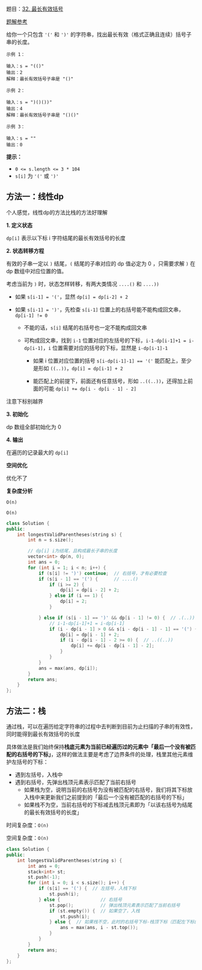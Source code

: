 题目：[32. 最长有效括号](https://leetcode-cn.com/problems/longest-valid-parentheses/)

[题解参考](https://leetcode-cn.com/problems/longest-valid-parentheses/solution/zui-chang-you-xiao-gua-hao-by-leetcode-solution/)

给你一个只包含 `'('` 和 `')'` 的字符串，找出最长有效（格式正确且连续）括号子串的长度。

```
示例 1：

输入：s = "(()"
输出：2
解释：最长有效括号子串是 "()"

示例 2：

输入：s = ")()())"
输出：4
解释：最长有效括号子串是 "()()"

示例 3：

输入：s = ""
输出：0
```

**提示：**

- `0 <= s.length <= 3 * 104`
- `s[i]` 为 `'('` 或 `')'`

## 方法一：线性dp

个人感觉，线性dp的方法比栈的方法好理解

**1. 定义状态**

`dp[i]` 表示以下标 i 字符结尾的最长有效括号的长度

**2. 状态转移方程**

有效的子串一定以 `)` 结尾，`(` 结尾的子串对应的 dp 值必定为 0 ，只需要求解 `)` 在 dp 数组中对应位置的值。

考虑当前为 `)` 时，状态怎样转移，有两大类情况 `....()` 和 `....))`

- 如果 `s[i-1] = '('`，显然 `dp[i] = dp[i-2] + 2`

- 如果 `s[i-1] = ')'`，先检查 `s[i-1]` 位置上的右括号能不能构成回文串，`dp[i-1] != 0`

  - 不能的话，`s[i]` 结尾的右括号也一定不能构成回文串

  - 可构成回文串，找到 `i-1` 位置对应的左括号的下标，`i-1-dp[i-1]+1 = i-dp[i-1]`，`i` 位置需要对应的括号的下标，显然是 `i-dp[i-1]-1`

    - 如果 i 位置对应位置的括号 `s[i-dp[i-1]-1] == '('` 能匹配上，至少是形如 `((..))`，`dp[i] = dp[i-1] + 2`

    - 能匹配上的前提下，前面还有任意括号，形如 `..((..))`，还得加上前面的可能 `dp[i] += dp[i - dp[i - 1] - 2]`

注意下标别越界

**3. 初始化**

dp 数组全部初始化为 0 

**4. 输出**

在遍历的记录最大的 `dp[i]`

**空间优化**

优化不了

**复杂度分析**

`O(n)`

`O(n)`

```c++
class Solution {
public:
    int longestValidParentheses(string s) {
        int n = s.size();

        // dp[i] i为结尾，且构成最长子串的长度
        vector<int> dp(n, 0);
        int ans = 0;
        for (int i = 1; i < n; i++) {
            if (s[i] != ')') continue;  // 右括号，才有必要检查
            if (s[i - 1] == '(') {      // ....()
                if (i >= 2) {
                    dp[i] = dp[i - 2] + 2;
                } else if (i == 1) {
                    dp[i] = 2;
                }

            } else if (s[i - 1] == ')' && dp[i - 1] != 0) {  // .(..))
                // i-1-dp[i-1]+1 = i-dp[i-1]
                if (i - dp[i - 1] > 0 && s[i - dp[i - 1] - 1] == '(') {  // ((..))
                    dp[i] = dp[i - 1] + 2;
                    if (i - dp[i - 1] - 2 >= 0) {  // ..((..))
                        dp[i] += dp[i - dp[i - 1] - 2];
                    }
                }
            }
            ans = max(ans, dp[i]);
        }
        return ans;
    }
};
```



## 方法二：栈

通过栈，可以在遍历给定字符串的过程中去判断到目前为止扫描的子串的有效性，同时能得到最长有效括号的长度

具体做法是我们始终保持**栈底元素为当前已经遍历过的元素中「最后一个没有被匹配的右括号的下标」**，这样的做法主要是考虑了边界条件的处理，栈里其他元素维护左括号的下标：

- 遇到左括号，入栈中
- 遇到右括号，先弹出栈顶元素表示匹配了当前右括号
  - 如果栈为空，说明当前的右括号为没有被匹配的右括号，我们将其下标放入栈中来更新我们之前提到的「最后一个没有被匹配的右括号的下标」
  - 如果栈不为空，当前右括号的下标减去栈顶元素即为「以该右括号为结尾的最长有效括号的长度」

时间复杂度：`O(n)`

空间复杂度：`O(n)`

```c++
class Solution {
public:
    int longestValidParentheses(string s) {
        int ans = 0;
        stack<int> st;
        st.push(-1);
        for (int i = 0; i < s.size(); i++) {
            if (s[i] == '(') {  // 左括号，入栈下标
                st.push(i);
            } else {               // 右括号
                st.pop();          // 弹出栈顶元素表示匹配了当前右括号
                if (st.empty()) {  // 如果空了，入栈
                    st.push(i);
                } else {  // 如果栈不空，此时的右括号下标-栈顶下标（匹配左下标的前一位）
                    ans = max(ans, i - st.top());
                }
            }
        }
        return ans;
    }
};
```

